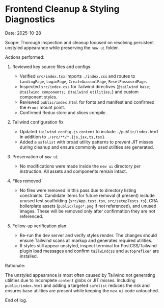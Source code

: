 # Frontend Cleanup & Styling Diagnostics

Date: 2025-10-28

Scope: Thorough inspection and cleanup focused on resolving persistent unstyled appearance while preserving the `new ui` folder.

Actions performed:

1. Reviewed key source files and configs
   - Verified `src/index.tsx` imports `./index.css` and routes to `LandingPage`, `LoginPage`, `CreateAccountPage`, `ResetPasswordPage`.
   - Inspected `src/index.css` for Tailwind directives (`@tailwind base; @tailwind components; @tailwind utilities;`) and custom component styles.
   - Reviewed `public/index.html` for fonts and manifest and confirmed the `#root` mount point.
   - Confirmed Redux store and slices compile.

2. Tailwind configuration fix
   - Updated `tailwind.config.js` `content` to include `./public/index.html` in addition to `./src/**/*.{js,jsx,ts,tsx}`.
   - Added a `safelist` with broad utility patterns to prevent JIT misses during cleanup and ensure commonly used utilities are generated.

3. Preservation of `new ui`
   - No modifications were made inside the `new ui` directory per instruction. All assets and components remain intact.

4. Files removed
   - No files were removed in this pass due to directory listing constraints. Candidate items for future removal (if present) include unused test scaffolding (`src/App.test.tsx`, `src/setupTests.ts`), CRA boilerplate assets (`public/logo*.png` if not referenced), and unused images. These will be removed only after confirmation they are not referenced.

5. Follow-up verification plan
   - Re-run the dev server and verify styles render. The changes should ensure Tailwind scans all markup and generates required utilities.
   - If styles still appear unstyled, inspect terminal for PostCSS/Tailwind plugin load messages and confirm `tailwindcss` and `autoprefixer` are installed.

Rationale:

The unstyled appearance is most often caused by Tailwind not generating utilities due to incomplete `content` globs or JIT misses. Including `public/index.html` and adding a targeted `safelist` reduces the risk and ensures base utilities are present while keeping the `new ui` code untouched.

End of log.